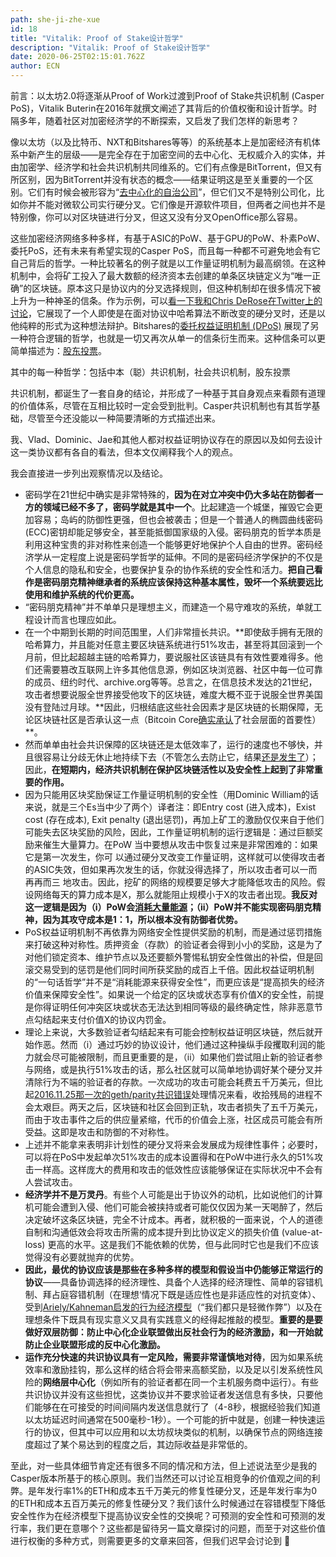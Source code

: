 ```yaml
---
path: she-ji-zhe-xue
id: 18
title: "Vitalik: Proof of Stake设计哲学"
description: "Vitalik: Proof of Stake设计哲学"
date: 2020-06-25T02:15:01.762Z
author: ECN
---
```



前言：以太坊2.0将逐渐从Proof of Work过渡到Proof of Stake共识机制 \(Casper PoS\)，Vitalik Buterin在2016年就撰文阐述了其背后的价值权衡和设计哲学。时隔多年，随着社区对加密经济学的不断探索，又启发了我们怎样的新思考？

像以太坊（以及比特币、NXT和Bitshares等等）的系统基本上是加密经济有机体系中新产生的层级——是完全存在于加密空间的去中心化、无权威介入的实体，并由加密学、经济学和社会共识机制共同维系的。它们有点像是BitTorrent，但又有所区别，因为BitTorrent并没有状态的概念——结果证明这是至关重要的一个区别。它们有时候会被形容为“[去中心化的自治公司](https://letstalkbitcoin.com/is-bitcoin-overpaying-for-false-security)”，但它们又不是特别公司化，比如你并不能对微软公司实行硬分叉。它们像是开源软件项目，但两者之间也并不是特别像，你可以对区块链进行分叉，但这又没有分叉OpenOffice那么容易。

这些加密经济网络多种多样，有基于ASIC的PoW、基于GPU的PoW、朴素PoW、委托PoS，还有未来有希望实现的Casper PoS，而且每一种都不可避免地会有它自己背后的哲学。一种比较著名的例子就是以工作量证明机制为最高纲领。在这种机制中，会将矿工投入了最大数额的经济资本去创建的单条区块链定义为“唯一正确”的区块链。原本这只是协议内的分叉选择规则，但这种机制却在很多情况下被上升为一种神圣的信条。作为示例，可以[看一下我和Chris DeRose在Twitter上的讨论](https://twitter.com/vitalikbuterin/status/687050458301657088)，它展现了一个人即使是在面对协议中哈希算法不断改变的硬分叉时，还是以他纯粹的形式为这种想法辩护。Bitshares的[委托权益证明机制 \(DPoS\)](https://bitshares.org/technology/delegated-proof-of-stake-consensus/) 展现了另一种符合逻辑的哲学，也就是一切又再次从单一的信条衍生而来。这种信条可以更简单描述为：[股东投票](http://docs.bitshares.org/bitshares/dpos.html)。

其中的每一种哲学：包括中本（聪）共识机制，社会共识机制，股东投票

共识机制，都诞生了一套自身的结论，并形成了一种基于其自身观点来看颇有道理的价值体系，尽管在互相比较时一定会受到批判。Casper共识机制也有其哲学基础，尽管至今还没能以一种简要清晰的方式描述出来。

我、Vlad、Dominic、Jae和其他人都对权益证明协议存在的原因以及如何去设计这一类协议都有各自的看法，但本文仅阐释我个人的观点。

我会直接进一步列出观察情况以及结论。

* 密码学在21世纪中确实是非常特殊的，**因为在对立冲突中仍大多站在防御者一方的领域已经不多了，密码学就是其中一个**。比起建造一个城堡，摧毁它会更加容易；岛屿的防御性更强，但也会被袭击；但是一个普通人的椭圆曲线密码 \(ECC\)密钥却能足够安全，甚至能抵御国家级的入侵。密码朋克的哲学本质是利用这种宝贵的非对称性来创造一个能够更好地保护个人自由的世界。密码经济学从一定程度上说是密码学哲学的延伸。不同的是密码经济学保护的不仅是个人信息的隐私和安全，也要保护复杂的协作系统的安全性和活力。**把自己看作是密码朋克精神继承者的系统应该保持这种基本属性，毁坏一个系统要远比使用和维护系统的代价更高。**
* “密码朋克精神”并不单单只是理想主义，而建造一个易守难攻的系统，单就工程设计而言也理应如此。
* 在一个中期到长期的时间范围里，人们非常擅长共识。**即使敌手拥有无限的哈希算力，并且能对任意主要区块链系统进行51%攻击，甚至将其回滚到一个月前，但比起超越主链的哈希算力，要说服社区该链具有有效性要难得多。他们还需要篡改互联网上许多其他信息源，例如区块浏览器、社区中每一位可靠的成员、纽约时代、archive.org等等。总言之，在信息技术发达的21世纪，攻击者想要说服全世界接受他攻下的区块链，难度大概不亚于说服全世界美国没有登陆过月球。**因此，归根结底这些社会因素才是区块链的长期保障，无论区块链社区是否承认这一点（Bitcoin Core[确实承认](https://www.reddit.com/r/Bitcoin/comments/3fg0jw/could_a_cartel_of_pool_operators_collude_to/ctoat0d/)了社会层面的首要性）\*\*。
* 然而单单由社会共识保障的区块链还是太低效率了，运行的速度也不够快，并且很容易让分歧无休止地持续下去（不管怎么去防止它，结果[还是发生了](http://www.npr.org/sections/money/2011/02/15/131934618/the-island-of-stone-money)）；因此，**在短期内，经济共识机制在保护区块链活性以及安全性上起到了非常重要的作用。**
* 因为只能用区块奖励保证工作量证明机制的安全性（用Dominic William的话来说，就是三个Es当中少了两个）译者注：即Entry cost \(进入成本\)，Exist cost \(存在成本\), Exit penalty \(退出惩罚\)，再加上矿工的激励仅仅来自于他们可能失去区块奖励的风险，因此，工作量证明机制的运行逻辑是：通过巨额奖励来催生大量算力。在PoW 当中要想从攻击中恢复过来是非常困难的：如果它是第一次发生，你可 以通过硬分叉改变工作量证明，这样就可以使得攻击者的ASIC失效，但如果再次发生的话，你就没得选择了，所以攻击者可以一而再再而三 地攻击。因此，挖矿的网络的规模要足够大才能降低攻击的风险。假设网络每天的算力成本是X，那么就能阻止规模小于X的攻击者出现。**我反对这一逻辑是因为（i）PoW会**[**消耗大量能源**](http://digiconomist.net/beci)**；（ii）PoW并不能实现密码朋克精神，因为其攻守成本是1：1，所以根本没有防御者优势。**
* PoS权益证明机制不再依靠为网络安全性提供奖励的机制，而是通过惩罚措施来打破这种对称性。质押资金（存款）的验证者会得到小小的奖励，这是为了对他们锁定资本、维护节点以及还要额外警惕私钥安全性做出的补偿，但是回滚交易受到的惩罚是他们同时间所获奖励的成百上千倍。因此权益证明机制的“一句话哲学”并不是“消耗能源来获得安全性”，而更应该是“提高损失的经济价值来保障安全性”。如果说一个给定的区块或状态享有价值X的安全性，前提是你得证明任何冲突区块或状态无法达到相同等级的最终确定性，除非恶意节点勾结起来支付价值X的协议内罚金。
* 理论上来说，大多数验证者勾结起来有可能会控制权益证明区块链，然后就开始作恶。然而（i）通过巧妙的协议设计，他们通过这种操纵手段攫取利润的能力就会尽可能被限制，而且更重要的是，（ii）如果他们尝试阻止新的验证者参与网络，或是执行51%攻击的话，那么社区就可以简单地协调好某个硬分叉并清除行为不端的验证者的存款。一次成功的攻击可能会耗费五千万美元，但比起[2016.11.25那一次的geth/parity共识错误](https://blog.ethereum.org/2016/11/25/security-alert-11242016-consensus-bug-geth-v1-4-19-v1-5-2/)处理情况来看，收拾残局的进程不会太艰巨。两天之后，区块链和社区会回到正轨，攻击者损失了五千万美元， 而由于攻击事件之后的供应量紧缩，代币的价值会上涨，社区成员可能会有所受益。这即是攻击和防御的不对称性。
* 上述并不能拿来表明非计划性的硬分叉将来会发展成为规律性事件；必要时，可以将在PoS中发起单次51%攻击的成本设置得和在PoW中进行永久的51%攻击一样高。这样庞大的费用和攻击的低效性应该能够保证在实际状况中不会有人尝试攻击。
* **经济学并不是万灵丹**。有些个人可能是出于协议外的动机，比如说他们的计算机可能会遭到入侵、他们可能会被挟持或者可能仅仅因为某一天喝醉了，然后决定破坏这条区块链，完全不计成本。再者，就积极的一面来说，个人的道德自制和沟通低效会将攻击所需的成本提升到比协议定义的损失价值 \(value-at-loss\) 更高的水平。这是我们不能依赖的优势，但与此同时它也是我们不应该觉得没有必要就抛弃的优势。
* **因此，最优的协议应该是那些在多种多样的模型和假设当中仍能够正常运行的协议**——具备协调选择的经济理性、具备个人选择的经济理性、简单的容错机制、拜占庭容错机制（在理想‘情况下既是适应性也是非适应性的对抗变体）、受到[Ariely/Kahneman启发的行为经济模型](https://www.amazon.ca/Honest-Truth-About-Dishonesty-Everyone-Especially/dp/0062183613)（“我们都只是轻微作弊”）以及在理想条件下既具有现实意义又具有实践意义的经得起推敲的模型。**重要的是要做好双层防御：防止中心化企业联盟做出反社会行为的经济激励，和一开始就防止企业联盟形成的反中心化激励。**
* **运作充分快速的共识协议具有一定风险，需要非常谨慎地对待**，因为如果系统效率和激励挂钩，那么这样的结合将会带来高额奖励，以及足以引发系统性风险的**网络层中心化**（例如所有的验证者都在同一个主机服务商中运行）。有些共识协议并没有这些担忧，这类协议并不要求验证者发送信息有多快，只要他们能够在在可接受的时间间隔内发送信息就行了（4-8秒，根据经验我们知道以太坊延迟时间通常在500毫秒-1秒）。一个可能的折中就是，创建一种快速运行的协议，但其中可以应用和以太坊叔块类似的机制，以确保节点的网络连接度超过了某个易达到的程度之后，其边际收益是非常低的。

至此，对一些具体细节肯定还有很多不同的情况和方法，但上述说法至少是我的Casper版本所基于的核心原则。我们当然还可以讨论互相竞争的价值观之间的利弊。是年发行率1%的ETH和成本五千万美元的修复性硬分叉，还是年发行率为0的ETH和成本五百万美元的修复性硬分叉？我们该什么时候通过在容错模型下降低安全性作为在经济模型下提高协议安全性的交换呢？可预测的安全性和可预测的发行率，我们更在意哪个？这些都是留待另一篇文章探讨的问题，而至于对这些价值进行权衡的多种方式，则需要更多的文章来回答，但我们迟早会讨论到 🙂  


